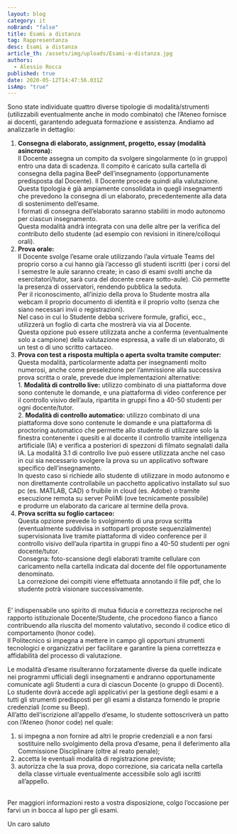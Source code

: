 ```yaml
---
layout: blog
category: it
noBrand: "false"
title: Esami a distanza
tag: Rappresentanza
desc: Esami a distanza
article_th: /assets/img/uploads/Esami-a-distanza.jpg
authors:
  - Alessio Rocca
published: true
date: 2020-05-12T14:47:56.031Z
isAmp: "true"
---
```

Sono state individuate quattro diverse tipologie di modalità/strumenti (utilizzabili eventualmente anche in modo combinato) che l’Ateneo fornisce ai docenti, garantendo adeguata formazione e assistenza. Andiamo ad analizzarle in dettaglio:

1. **Consegna di elaborato, assignment, progetto, essay (modalità asincrona):**\
   Il Docente assegna un compito da svolgere singolarmente (o in gruppo) entro una data di scadenza. Il compito è caricato sulla cartella di consegna della pagina BeeP dell’insegnamento (opportunamente predisposta dal Docente). Il Docente procede quindi alla valutazione.\
   Questa tipologia è già ampiamente consolidata in quegli insegnamenti che prevedono la consegna di un elaborato, precedentemente alla data di sostenimento dell’esame.\
   I formati di consegna dell’elaborato saranno stabiliti in modo autonomo per ciascun insegnamento.\
   Questa modalità andrà integrata con una delle altre per la verifica del contributo dello studente (ad esempio con revisioni in itinere/colloqui orali).
2. **Prova orale:**\
   Il Docente svolge l’esame orale utilizzando l’aula virtuale Teams del proprio corso a cui hanno già l’accesso gli studenti iscritti (per i corsi del I semestre le aule saranno create; in caso di esami svolti anche da esercitatori/tutor, sarà cura del docente creare sotto-aule). Ciò permette la presenza di osservatori, rendendo pubblica la seduta.\
   Per il riconoscimento, all’inizio della prova lo Studente mostra alla webcam il proprio documento di identità e il proprio volto (senza che siano necessari invii o registrazioni).\
   Nel caso in cui lo Studente debba scrivere formule, grafici, ecc., utilizzerà un foglio di carta che mostrerà via via al Docente.\
   Questa opzione può essere utilizzata anche a conferma (eventualmente solo a campione) della valutazione espressa, a valle di un elaborato, di un test o di uno scritto cartaceo.
3. **Prova con test a risposta multipla o aperta svolta tramite computer:**\
   Questa modalità, particolarmente adatta per insegnamenti molto numerosi, anche come preselezione per l’ammissione alla successiva prova scritta o orale, prevede due implementazioni alternative:\
   1. **Modalità di controllo live:** utilizzo combinato di una piattaforma dove sono contenute le domande, e una piattaforma di video conference per il controllo visivo dell’aula, ripartita in gruppi fino a 40-50 studenti per ogni docente/tutor.\
   2. **Modalità di controllo automatico:** utilizzo combinato di una piattaforma dove sono contenute le domande e una piattaforma di proctoring automatico che permette allo studente di utilizzare solo la finestra contenente i quesiti e al docente il controllo tramite intelligenza artificiale (IA) e verifica a posteriori di spezzoni di filmato segnalati dalla IA. La modalità 3.1 di controllo live può essere utilizzata anche nel caso in cui sia necessario svolgere la prova su un applicativo software specifico dell’insegnamento.\
   In questo caso si richiede allo studente di utilizzare in modo autonomo e non direttamente controllabile un pacchetto applicativo installato sul suo pc (es. MATLAB, CAD) o fruibile in cloud (es. Adobe) o tramite esecuzione remota su server PoliMi (ove tecnicamente possibile) e produrre un elaborato da caricare al termine della prova.
4. **Prova scritta su foglio cartaceo:**\
   Questa opzione prevede lo svolgimento di una prova scritta (eventualmente suddivisa in sottoparti proposte sequenzialmente) supervisionata live tramite piattaforma di video conference per il controllo visivo dell’aula ripartita in gruppi fino a 40-50 studenti per ogni docente/tutor.\
   Consegna: foto-scansione degli elaborati tramite cellulare con caricamento nella cartella indicata dal docente del file opportunamente denominato.\
   La correzione dei compiti viene effettuata annotando il file pdf, che lo studente potrà visionare successivamente.

\
E’ indispensabile uno spirito di mutua fiducia e correttezza reciproche nel rapporto istituzionale Docente/Studente, che procedono fianco a fianco contribuendo alla riuscita del momento valutativo, secondo il codice etico di comportamento (honor code).\
Il Politecnico si impegna a mettere in campo gli opportuni strumenti tecnologici e organizzativi per facilitare e garantire la piena correttezza e affidabilità del processo di valutazione.

Le modalità d’esame risulteranno forzatamente diverse da quelle indicate nei programmi ufficiali degli insegnamenti e andranno opportunamente comunicate agli Studenti a cura di ciascun Docente (o gruppo di Docenti).\
Lo studente dovrà accede agli applicativi per la gestione degli esami e a tutti gli strumenti predisposti per gli esami a distanza fornendo le proprie credenziali (come su Beep).\
All’atto dell’iscrizione all’appello d’esame, lo studente sottoscriverà un patto con l’Ateneo (honor code) nel quale:

1. si impegna a non fornire ad altri le proprie credenziali e a non farsi sostituire nello svolgimento della prova d’esame, pena il deferimento alla Commissione Disciplinare (oltre al reato penale);
2. accetta le eventuali modalità di registrazione previste;
3. autorizza che la sua prova, dopo correzione, sia caricata nella cartella della classe virtuale eventualmente accessibile solo agli iscritti all’appello.

\
Per maggiori informazioni resto a vostra disposizione, colgo l’occasione per farvi un in bocca al lupo per gli esami.

Un caro saluto